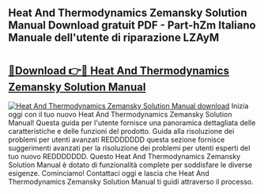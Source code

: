 ## Heat And Thermodynamics Zemansky Solution Manual Download gratuit PDF - Part-hZm Italiano Manuale dell'utente di riparazione LZAyM

# <h2><a href="http://dfchaq.blite.top/?on=Heat+And+Thermodynamics+Zemansky+Solution+Manual">🔗Download 👉🔴 Heat And Thermodynamics Zemansky Solution Manual</a></h2>

[![Heat And Thermodynamics Zemansky Solution Manual download](https://i.imgur.com/lujVjoI.png)](http://dfchaq.blite.top/?on=Heat+And+Thermodynamics+Zemansky+Solution+Manual)
Inizia oggi con il tuo nuovo Heat And Thermodynamics Zemansky Solution Manual! Questa guida per l'utente fornisce una panoramica dettagliata delle caratteristiche e delle funzioni del prodotto. Guida alla risoluzione dei problemi per utenti avanzati REDDDDDDD questa sezione fornisce suggerimenti avanzati per la risoluzione dei problemi per utenti esperti del tuo nuovo REDDDDDDD. Questo Heat And Thermodynamics Zemansky Solution Manual è dotato di funzionalità complete per soddisfare le diverse esigenze. Cominciamo! Contattaci oggi e lascia che Heat And Thermodynamics Zemansky Solution Manual ti guidi attraverso il processo.
